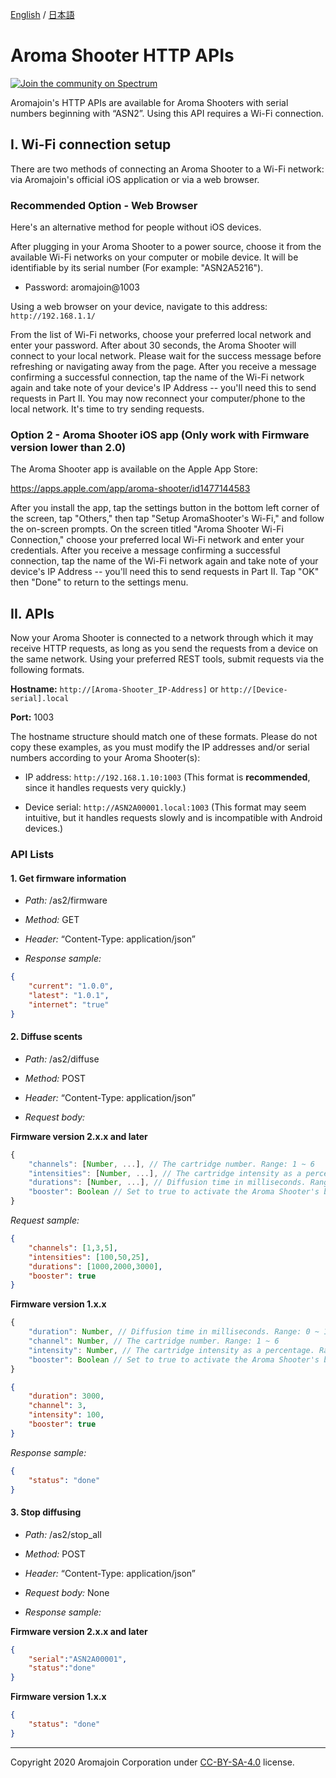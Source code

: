 [English](https://github.com/aromajoin/controller-http-api) / [日本語](README-JP.md)

# Aroma Shooter HTTP APIs
[![Join the community on Spectrum](https://withspectrum.github.io/badge/badge.svg)](https://spectrum.chat/aromajoin-software/)

Aromajoin's HTTP APIs are available for Aroma Shooters with serial numbers beginning with “ASN2”. Using this API requires a Wi-Fi connection.


## I. Wi-Fi connection setup

There are two methods of connecting an Aroma Shooter to a Wi-Fi network: via Aromajoin's official iOS application or via a web browser.

### Recommended Option - Web Browser

Here's an alternative method for people without iOS devices.

After plugging in your Aroma Shooter to a power source, choose it from the available Wi-Fi networks on your computer or mobile device. It will be identifiable by its serial number (For example: "ASN2A5216").

- Password: aromajoin@1003

Using a web browser on your device, navigate to this address: `http://192.168.1.1/`

From the list of Wi-Fi networks, choose your preferred local network and enter your password. After about 30 seconds, the Aroma Shooter will connect to your local network. Please wait for the success message before refreshing or navigating away from the page. After you receive a message confirming a successful connection, tap the name of the Wi-Fi network again and take note of your device's IP Address -- you'll need this to send requests in Part II. You may now reconnect your computer/phone to the local network. It's time to try sending requests.

### Option 2 - Aroma Shooter iOS app (Only work with Firmware version lower than 2.0)

The Aroma Shooter app is available on the Apple App Store:

https://apps.apple.com/app/aroma-shooter/id1477144583

After you install the app, tap the settings button in the bottom left corner of the screen, tap "Others," then tap "Setup AromaShooter's Wi-Fi," and follow the on-screen prompts. On the screen titled "Aroma Shooter Wi-Fi Connection," choose your preferred local Wi-Fi network and enter your credentials. After you receive a message confirming a successful connection, tap the name of the Wi-Fi network again and take note of your device's IP Address -- you'll need this to send requests in Part II. Tap "OK" then "Done" to return to the settings menu.

## II. APIs

Now your Aroma Shooter is connected to a network through which it may receive HTTP requests, as long as you send the requests from a device on the same network. Using your preferred REST tools, submit requests via the following formats.

**Hostname:** `http://[Aroma-Shooter_IP-Address]` or `http://[Device-serial].local`

**Port:** 1003

The hostname structure should match one of these formats. Please do not copy these examples, as you must modify the IP addresses and/or serial numbers according to your Aroma Shooter(s):

- IP address: `http://192.168.1.10:1003` (This format is **recommended**, since it handles requests very quickly.)

- Device serial: `http://ASN2A00001.local:1003` (This format may seem intuitive, but it handles requests slowly and is incompatible with Android devices.)


### API Lists


#### 1. Get firmware information

* *Path:* /as2/firmware

* *Method:* GET

* *Header:* “Content-Type: application/json”

* *Response sample:*

```json
{
    "current": "1.0.0",
    "latest": "1.0.1",
    "internet": "true"
}
```
  

#### 2. Diffuse scents

* *Path:* /as2/diffuse

* *Method:* POST

* *Header:* “Content-Type: application/json”

* *Request body:*

**Firmware version 2.x.x and later**
```javascript
{
    "channels": [Number, ...], // The cartridge number. Range: 1 ~ 6
    "intensities": [Number, ...], // The cartridge intensity as a percentage. Range: 0 ~ 100
    "durations": [Number, ...], // Diffusion time in milliseconds. Range: 0 ~ 10000
    "booster": Boolean // Set to true to activate the Aroma Shooter's booster fan. Default value is false.
}
```
*Request sample:*

```json
{
    "channels": [1,3,5],
    "intensities": [100,50,25],
    "durations": [1000,2000,3000],
    "booster": true
}
```

**Firmware version 1.x.x**
```javascript
{
    "duration": Number, // Diffusion time in milliseconds. Range: 0 ~ 10000
    "channel": Number, // The cartridge number. Range: 1 ~ 6
    "intensity": Number, // The cartridge intensity as a percentage. Range: 0 ~ 100
    "booster": Boolean // Set to true to activate the Aroma Shooter's booster fan. Default value is false.
}
```

```json
{
    "duration": 3000,
    "channel": 3,
    "intensity": 100,
    "booster": true
}
```

*Response sample:*

```json
{
    "status": "done"
}
```
  

#### 3. Stop diffusing

* *Path:* /as2/stop_all

* *Method:* POST

* *Header:* “Content-Type: application/json”

* *Request body:* None

* *Response sample:*

**Firmware version 2.x.x and later**
```json
{
    "serial":"ASN2A00001",
    "status":"done"
}
```

**Firmware version 1.x.x**
```json
{
    "status": "done"
}
```

----------
Copyright 2020 Aromajoin Corporation under [CC-BY-SA-4.0](https://creativecommons.org/licenses/by-sa/4.0/) license.
